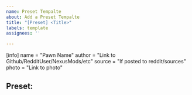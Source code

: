 ```yaml
---
name: Preset Tempalte
about: Add a Preset Tempalte
title: "[Preset] <Title>"
labels: template
assignees: ''

---
```


<!-- Please Fill this out with the following information: -->

[info]
name = "Pawn Name"
author = "Link to Github/RedditUser/NexusMods/etc"
source = "If posted to reddit/sources"
photo = "Link to photo"

## Preset: 

<!-- Please upload the copied Preset .ini to either https://gist.github.com/ or https://pastebin.com/ and post the link here-->
